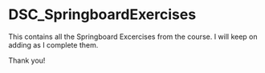 # DSC_SpringboardExercises

This contains all the Springboard Excercises from the course. I will keep on adding as I complete them.

Thank you!
